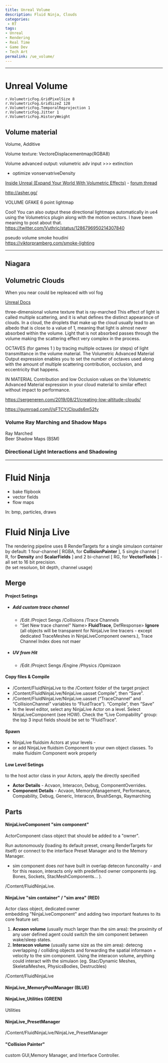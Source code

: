 ```yaml
---
title: Unreal Volume
description: Fluid Ninja, Clouds
categories:
 - RT
tags:
- Unreal
- Rendering
- Real Time
- Game Dev
- Tech Art
permalink: /ue_volume/
---
```


------------



# Unreal Volume



`r.VolumetricFog.GridPixelSize 8`   
`r.VolumetricFog.GridSizeZ 128`   
`r.VolumetricFog.TemporalReprojection 1`   
`r.VolumetricFog.Jitter 1`   
`r.VolumetricFog.HistoryWeight`   

## Volume material
Volume, Additive



Volume texture: VectoreDisplacementmap(RGBA8)

Volume advanced output: volumetric adv input >>> extinction
- optimize vonservatriveDensity



[ Inside Unreal (Expand Your World With Volumetric Effects)](https://www.youtube.com/watch?v=R2RQm_Bu81I) - [forum thread ](https://forums.unrealengine.com/t/inside-unreal-expand-your-world-with-volumetric-effects/148624)



http://asher.gg/

 VOLUME GFAKE 6 point lightmap

Cool! You can also output these directional lightmaps automatically in ue4 using the Volumetrics plugin along with the motion vectors. I have been meaning to post about that.
https://twitter.com/Vuthric/status/1286796950214307840



pseudo volume smoke houdini   
https://viktorpramberg.com/smoke-lighting

------



## Niagara




## Volumetric Clouds

When you near could be repleaced with vol fog

[Unreal Docs](https://docs.unrealengine.com/en-US/BuildingWorlds/LightingAndShadows/VolumetricClouds/index.html)

three-dimensional volume texture that is ray-marched
This effect of light is called multiple scattering, and it is what defines the distinct appearance of clouds. In a cloud, the droplets that make up the cloud usually lead to an albedo that is close to a value of 1, meaning that light is almost never absorbed within the volume. Light that is not absorbed passes through the volume making the scattering effect very complex in the process.

OCTAVES  (for games 1 )
by tracing multiple octaves (or steps) of light transmittance in the volume material. The Volumetric Advanced Material Output expression enables you to set the number of octaves used along with the amount of multiple scattering contribution, occlusion, and eccentricity that happens.

IN MATERIAL
Contribution and low Occlusion values on the Volumetric Advanced Material expression in your cloud material to similar effect without impact to performance.



https://sergeneren.com/2019/08/21/creating-low-altitude-clouds/

https://gumroad.com/l/sFTCY/Clouds6m52fv


### Volume Ray Marching and Shadow Maps


 Ray Marched     
 Beer Shadow Maps (BSM)   

### Directional Light Interactions and Shadowing




-------



# Fluid Ninja

- bake flipbook
- vector fields
- flow maps

In:  bmp, particles, draws   
# Fluid Ninja Live


The rendering pipeline uses 8 RenderTargets for a single simulaon container by default: 1 four-channel [ RGBA, for **CollisionPainter** ], 5 single channel [ R, for **Density** and **ScalarFields** ] and 2 bi-channel [ RG, for **VectorFields** ] - all set to 16 bit precision.  
(te set resoluon, bit depth, channel usage)

## Merge

#### Project Setings
 - ##### Add custom trace channel
    - /Edit /Project Sengs /Collisions /Trace Channels
    - "Set New trace channel" Name> **FluidTrace**, DefResponse> **Ignore** (all objects will be transparent for NinjaLive line tracers - except dedicated TraceMeshes in NinjaLiveComponent owners.), Trace Channel Index does not maer
 - ##### UV from Hit
    - /Edit /Project Sengs /Engine /Physics /Opmizaon


#### Copy files & Compile
   - /Content/FluidNinjaLive to the /Content folder of the target project
   - /Content/FluidNinjaLive/NinjaLive.uasset Compile”, then “Save”.
   - /Content/FluidNinjaLive/NinjaLive.uasset (“TraceChannel” and “CollisionChannel” variables to “FluidTrace”).  “Compile”, then “Save”
   - In the level editor, select any NinjaLive Actor on a level. Select NinjaLiveComponent
(see HOW). Check the “Live Compability” group: the top 3 input fields should be set to
“FluidTrace”.


#### Spawn  
- NinjaLive fluidsim Actors at your levels -
- or add NinjaLive fluidsim Component to your own object classes. To make fluidsim Component work properly



#### Low Level Setings  
to the host actor class
in your Actors, apply the directly specified

- **Actor Details** - Acvaon, Interacon, Debug, ComponentOverrides.
- **Component Details** - Acvaon, MemoryManagement, Performance, Compability, Debug, Generic, Interacon,
BrushSengs, Raymarching



## Parts

#### NinjaLiveComponent "sim component"
ActorComponent class object that should be added to a "owner".

Run autonomously (loading its default preset, creang RenderTargets for itself) or  connect to the interface Preset Manager and to the Memory Manager.
- sim component does _not_ have built in overlap detecon funconality - and for this reason, interacts only with predefined owner components (eg. Bones, Sockets, StacMeshComponents... ).

/Content/FluidNinjaLive.

####  NinjaLive  "sim container" / "sim area"  (RED)  
Actor class object, dedicated owner  
embedding "NinjaLiveComponent" and adding two important features to its core feature set:
1. **Acvaon volume** (usually much larger than the sim area): the proximity of any user
defined agent could switch the sim component between wake/sleep states.
2. **Interacon volume** (usually same size as the sim area): detecng overlapping / colliding
objects and forwarding the spatial informaon + velocity to the sim component. Using the
interacon volume, anything could interact with the simulaon (eg. Stac/Dynamic Meshes,
SkeletalMeshes, PhysicsBodies, Destrucbles)

/Content/FluidNinjaLive



#### NinjaLive_MemoryPoolManager (BLUE)


#### NinjaLive_Utilities  (GREEN)
 Utilities

#### NinjaLive_PresetManager

 /Content/FluidNinjaLive/NinjaLive_PresetManager


####  "Collision Painter"


 custom GUI,Memory Manager, and Interface Controller.
